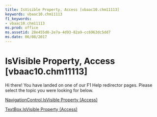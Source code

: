 ```yaml
---
title: IsVisible Property, Access [vbaac10.chm11113]
keywords: vbaac10.chm11113
f1_keywords:
- vbaac10.chm11113
ms.prod: office
ms.assetid: 28e455d0-2e7a-4d93-82a9-cc6963dc5dd7
ms.date: 06/08/2017
---
```



# IsVisible Property, Access [vbaac10.chm11113]

Hi there! You have landed on one of our F1 Help redirector pages. Please select the topic you were looking for below.

[NavigationControl.IsVisible Property (Access)](http://msdn.microsoft.com/library/659d5713-a385-bead-68a0-501a724e9210%28Office.15%29.aspx)

[TextBox.IsVisible Property (Access)](http://msdn.microsoft.com/library/34487db4-6377-04f2-6848-a27dc5f4bab6%28Office.15%29.aspx)


